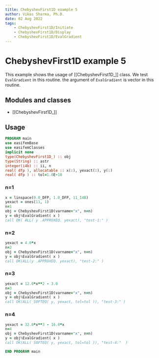 ```yaml
---
title: ChebyshevFirst1D example 5
author: Vikas Sharma, Ph.D.
date: 02 Aug 2022
tags:
    - ChebyshevFirst1D/Initiate
    - ChebyshevFirst1D/Display
    - ChebyshevFirst1D/EvalGradient
---
```


# ChebyshevFirst1D example 5

This example shows the usage of [[ChebyshevFirst1D_]] class. We test `EvalGradient` in this routine. the argument of `EvalGradient` is vector in this routine.

## Modules and classes

- [[ChebyshevFirst1D_]]

## Usage

```fortran
PROGRAM main
use easifemBase
use easifemClasses
implicit none
type(ChebyshevFirst1D_) :: obj
type(String) :: astr
integer(i4b) :: ii, n
real( dfp ), allocatable :: x(:), yexact(:), y(:)
real( dfp ) :: tol=1.0E-10
```

### n=1

```fortran
x = linspace(0.0_DFP, 1.0_DFP, 11_I4B)
yexact = ones(11, 1)
n=1
obj = ChebyshevFirst1D(varname="x", n=n)
y = obj%EvalGradient( x )
call OK( ALL( y .APPROXEQ. yexact), "test-1:" )
```

### n=2

```fortran
yexact = 4.0*x
n=2
obj = ChebyshevFirst1D(varname="x", n=n)
y = obj%EvalGradient( x )
call OK(ALL(y .APPROXEQ. yexact), "test-2:" )
```

### n=3

```fortran
yexact = 12.0*x**2 - 3.0
n=3
obj = ChebyshevFirst1D(varname="x", n=n)
y = obj%EvalGradient( x )
call OK(ALL( SOFTEQ( y, yexact, tol=tol )), "test-3:" )
```

### n=4

```fortran
yexact = 32.0*x**3 - 16.0*x
n=4
obj = ChebyshevFirst1D(varname="x", n=n)
y = obj%EvalGradient( x )
call OK(ALL( SOFTEQ( y, yexact, tol=tol )), "test-4:"  )
```

```fortran
END PROGRAM main
```
